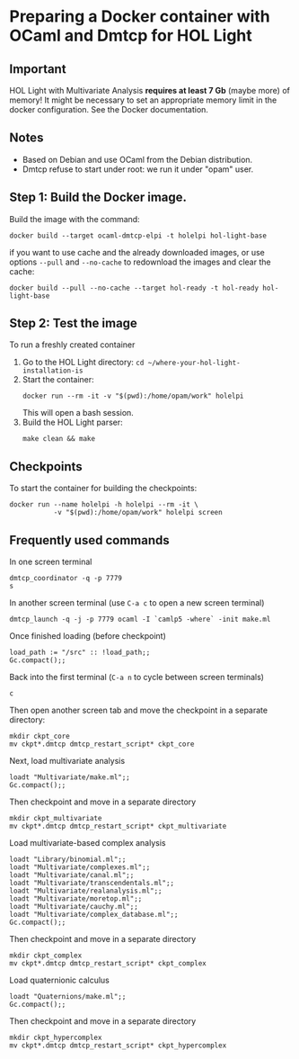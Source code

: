 Preparing a Docker container with OCaml and Dmtcp for HOL Light
===============================================================

## Important

HOL Light with Multivariate Analysis **requires at least 7 Gb** (maybe more)
of memory!  It might be necessary to set an appropriate memory limit in the
docker configuration.  See the Docker documentation.

## Notes

- Based on Debian and use OCaml from the Debian distribution.
- Dmtcp refuse to start under root: we run it under "opam" user.

## Step 1: Build the Docker image.

Build the image with the command:
```
docker build --target ocaml-dmtcp-elpi -t holelpi hol-light-base
```
if you want to use cache and the already downloaded images, or use options
`--pull` and `--no-cache` to redownload the images and clear the cache:
```
docker build --pull --no-cache --target hol-ready -t hol-ready hol-light-base
```

## Step 2: Test the image

To run a freshly created container

1. Go to the HOL Light directory:
   ```cd ~/where-your-hol-light-installation-is```
2. Start the container:
   ```
   docker run --rm -it -v "$(pwd):/home/opam/work" holelpi
   ```
   This will open a bash session.
3. Build the HOL Light parser:
   ```
   make clean && make
   ```

## Checkpoints

To start the container for building the checkpoints:
```
docker run --name holelpi -h holelpi --rm -it \
           -v "$(pwd):/home/opam/work" holelpi screen
```

## Frequently used commands

In one screen terminal
```
dmtcp_coordinator -q -p 7779
s
```

In another screen terminal (use `C-a c` to open a new screen terminal)
```
dmtcp_launch -q -j -p 7779 ocaml -I `camlp5 -where` -init make.ml
```
Once finished loading (before checkpoint)
```
load_path := "/src" :: !load_path;;
Gc.compact();;
```

Back into the first terminal (`C-a n` to cycle between screen terminals)
```
c
```

Then open another screen tab and move the checkpoint in a separate
directory:
```
mkdir ckpt_core
mv ckpt*.dmtcp dmtcp_restart_script* ckpt_core
```

Next, load multivariate analysis
```
loadt "Multivariate/make.ml";;
Gc.compact();;
```

Then checkpoint and move in a separate directory
```
mkdir ckpt_multivariate
mv ckpt*.dmtcp dmtcp_restart_script* ckpt_multivariate
```

Load multivariate-based complex analysis
```
loadt "Library/binomial.ml";;
loadt "Multivariate/complexes.ml";;
loadt "Multivariate/canal.ml";;
loadt "Multivariate/transcendentals.ml";;
loadt "Multivariate/realanalysis.ml";;
loadt "Multivariate/moretop.ml";;
loadt "Multivariate/cauchy.ml";;
loadt "Multivariate/complex_database.ml";;
Gc.compact();;
```

Then checkpoint and move in a separate directory
```
mkdir ckpt_complex
mv ckpt*.dmtcp dmtcp_restart_script* ckpt_complex
```

Load quaternionic calculus
```
loadt "Quaternions/make.ml";;
Gc.compact();;
```

Then checkpoint and move in a separate directory
```
mkdir ckpt_hypercomplex
mv ckpt*.dmtcp dmtcp_restart_script* ckpt_hypercomplex
```
